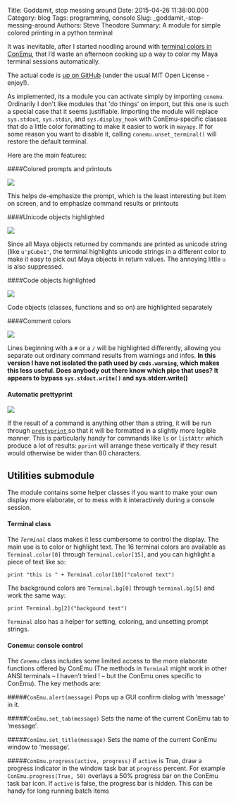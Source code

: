 Title: Goddamit, stop messing around
Date: 2015-04-26 11:38:00.000
Category: blog
Tags: programming, console
Slug: _goddamit,-stop-messing-around
Authors: Steve Theodore
Summary: A module for simple colored printing in a python terminal

It was inevitable, after I started noodling around with [terminal colors in ConEmu](http://techartsurvival.blogspot.com/2015/04/blockquote-background-f9f9f9-border_12.html), that I’d waste an afternoon cooking up a way to color my Maya terminal sessions automatically.  

The actual code is [up on GitHub](https://github.com/theodox/conemu) (under the usual MIT Open License - enjoy!).   
  
As implemented, its a module you can activate simply by importing `conemu`. Ordinarily I don't like modules that 'do things' on import, but this one is such a special case that it seems justifiable. Importing the module will replace `sys.stdout`, `sys.stdin`, and `sys.display_hook` with ConEmu-specific classes that do a little color formatting to make it easier to work in `mayapy`.  If for some reason you want to disable it, calling `conemu.unset_terminal()` will restore the default terminal.  
  
Here are the main features:  


####Colored prompts and printouts

[![](http://3.bp.blogspot.com/-AvNLhOBExmw/VT0sX69KZ2I/AAAAAAABLvo/Znt5WQHspns/s1600/conemu_2_1.jpg)](http://3.bp.blogspot.com/-AvNLhOBExmw/VT0sX69KZ2I/AAAAAAABLvo/Znt5WQHspns/s1600/conemu_2_1.jpg)

This helps de-emphasize the prompt, which is the least interesting but item on screen, and to emphasize command results or printouts

####Unicode objects highlighted

[![](http://4.bp.blogspot.com/-ciIg7fGJIGw/VT0sxi0-F-I/AAAAAAABLvw/hlbGzLSFB5w/s1600/conemu_2_2.jpg)](http://4.bp.blogspot.com/-ciIg7fGJIGw/VT0sxi0-F-I/AAAAAAABLvw/hlbGzLSFB5w/s1600/conemu_2_2.jpg)

Since all Maya objects returned by commands are printed as unicode string (like `u'pCube1'`, the terminal highlights unicode strings in a different color to make it easy to pick out Maya objects in return values. The annoying little `u` is also suppressed.  


####Code objects highlighted

[![](http://1.bp.blogspot.com/--6vJNm-EdE8/VT0s-3SVHuI/AAAAAAABLv4/SRVJ-2ZCWMQ/s1600/conemu_2_3.jpg)](http://1.bp.blogspot.com/--6vJNm-EdE8/VT0s-3SVHuI/AAAAAAABLv4/SRVJ-2ZCWMQ/s1600/conemu_2_3.jpg)
  
Code objects (classes, functions and so on) are highlighted separately  


####Comment colors

[![](http://1.bp.blogspot.com/-hUxg4Dc96vc/VT0tN5TF79I/AAAAAAABLwA/vUtHyrpuaXo/s1600/conemu_2_4.jpg)](http://1.bp.blogspot.com/-hUxg4Dc96vc/VT0tN5TF79I/AAAAAAABLwA/vUtHyrpuaXo/s1600/conemu_2_4.jpg)
 

Lines beginning with a `#` or a `/` will be highlighted differently, allowing you separate out ordinary command results from warnings and infos. **In this version I have not isolated the path used by `cmds.warning`, which makes this less useful. Does anybody out there know which pipe that uses? It appears to bypass `sys.stdout.write()` and sys.stderr.write()**   


#### Automatic prettyprint

[![](http://4.bp.blogspot.com/-ua1kHl9PyQA/VT0txVSoYJI/AAAAAAABLwI/gL5CZb0MMjk/s1600/conemu_2_5.jpg)](http://4.bp.blogspot.com/-ua1kHl9PyQA/VT0txVSoYJI/AAAAAAABLwI/gL5CZb0MMjk/s1600/conemu_2_5.jpg)

If the result of a command is anything other than a string, it will be run through [`prettyprint` ](https://docs.python.org/2/library/pprint.html)so that it will be formatted in a slightly more legible manner. This is particularly handy for commands like `ls` or `listAttr` which produce a lot of results: `pprint` will arrange these vertically if they result would otherwise be wider than 80 characters.  

## Utilities submodule

The module contains some helper classes if you want to make your own display more elaborate, or to mess with it interactively during a console session.  

#### Terminal class

The _`Terminal`_ class makes it less cumbersome to control the display. The main use is to color or highlight text. The 16 terminal colors are available as `Terminal.color[0]` through `Terminal.color[15]`, and you can highlight a piece of text like so:  

    
    print "this is " + Terminal.color[10]("colored text")  
    

The background colors are `Terminal.bg[0]` through `terminal.bg[5]` and work the same way:  
    
    
    print Terminal.bg[2]("backgound text")  
    

`Terminal` also has a helper for setting, coloring, and unsetting prompt strings.  


#### Conemu: console control

The _`Conemu`_ class includes some limited access to the more elaborate functions offered by ConEmu (The methods in `Terminal` might work in other ANSI terminals – I haven’t tried ! – but the ConEmu ones specific to ConEmu). The key methods are:  

#####`ConEmu.alert(message)`
Pops up a GUI confirm dialog with ‘message’ in it.

#####`ConEmu.set_tab(message)`
Sets the name of the current ConEmu tab to ‘message’.

#####`ConEmu.set_title(message)`
Sets the name of the current ConEmu window to ‘message’.

#####`ConEmu.progress(active, progress)`
if `active` is True, draw a progress indicator in the window task bar at `progress` percent. For example `ConEmu.progress(True, 50)` overlays a 50% progress bar on the ConEmu task bar icon. If `active` is false, the progress bar is hidden. This can be handy for long running batch items

